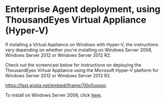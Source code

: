# Enterprise Agent deployment, using ThousandEyes Virtual Appliance \(Hyper-V\)

If installing a Virtual Appliance on Windows with Hyper-V, the instructions vary depending on whether you're installing on Windows Server 2008, Windows Server 2012 or Windows Server 2012 R2.

Check out the screencast below for instructions on deploying the ThousandEyes Virtual Appliance using the Microsoft Hyper-V platform for Windows Server 2012 or Windows Server 2012 R2. 

https://fast.wistia.net/embed/iframe/7i0q5osoqc

To install on Windows Server 2008, click [here](https://success.thousandeyes.com/ViewArticle?articleIdParam=kA0E0000000CmnwKAC).

